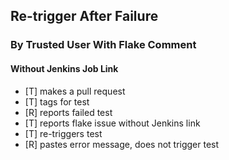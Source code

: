 ## Re-trigger After Failure

### By Trusted User With Flake Comment

#### Without Jenkins Job Link
 - [T] makes a pull request
 - [T] tags for test
 - [R] reports failed test
 - [T] reports flake issue without Jenkins link
 - [T] re-triggers test
 - [R] pastes error message, does not trigger test